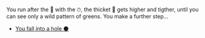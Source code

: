 You run after the 🐰 with the ⏱, the thicket 🌿 gets higher and tigther, until you can see only a wild pattern of greens. You make a further step...

- [You fall into a hole ⚫](../0/0.md)
